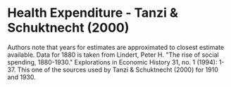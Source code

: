 # Health Expenditure - Tanzi & Schuktnecht (2000)

Authors note that years for estimates are approximated to closest estimate available. Data for 1880 is taken from Lindert, Peter H. "The rise of social spending, 1880-1930." Explorations in Economic History 31, no. 1 (1994): 1-37. This one of the sources used by Tanzi & Schuktnecht (2000) for 1910 and 1930.
